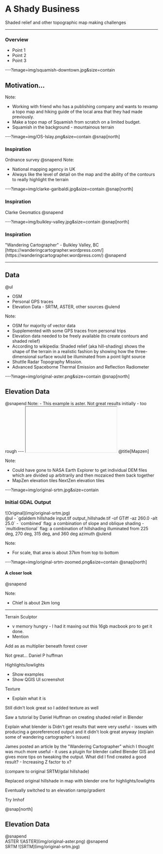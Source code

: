 # A Shady Business

Shaded relief and other topographic map making challenges

---

### Overview

- Point 1
- Point 2
- Point 3

---?image=img/squamish-downtown.jpg&size=contain
## Motivation...
Note:
 - Working with friend who has a publishing company and wants to revamp a topo map and hiking guide of the local area that they had made previously.
 - Make a topo map of Squamish from scratch on a limited budget.
 - Squamish in the background - mountainous terrain

---?image=img/OS-Islay.png&size=contain
@snap[north]
### Inspiration
Ordnance survey
@snapend
Note:
- National mapping agency in UK
- Always like the level of detail on the map and the ability of the contours to really highlight the terrain

---?image=img/clarke-garibaldi.jpg&size=contain
@snap[north]
<h3>Inspiration</h3>
Clarke Geomatics
@snapend

---?image=img/bulkley-valley.jpg&size=contain
@snap[north]
<h3>Inspiration</h3>
"Wandering Cartographer" - Bulkley Valley, BC
[https://wanderingcartographer.wordpress.com/](https://wanderingcartographer.wordpress.com/)
@snapend

---

## Data
@ul
- OSM
- Personal GPS traces
- Elevation Data - SRTM, ASTER, other sources
@ulend

Note:
- OSM for majority of vector data
- Supplemented with some GPS traces from personal trips
- Elevation data needed to be freely available (to create contours and shaded relief)
- According to wikipedia: Shaded relief (aka hill-shading) shows the shape of the terrain in a realistic fashion by showing how the three-dimensional surface would be illuminated from a point light source
- Shuttle Radar Topography Mission.
- Advanced Spaceborne Thermal Emission and Reflection Radiometer

---?image=img/original-aster.png&size=contain
@snap[north]
<h2 class="txt-white">Elevation Data</h2>
@snapend
Note:
- This example is aster. Not great results initially - too rough
---

<iframe onload="this.width=screen.width;this.height=screen.height;" data-src="https://mapzen.com/documentation/terrain-tiles/"></iframe>
@title[Mapzen]

Note:
- Could have gone to NASA Earth Explorer to get individual DEM files which are divided up arbitrarily and then mozaiced them back together
- MapZen elevation tiles NextZen elevation tiles

---?image=img/original-srtm.jpg&size=contain

### Initial GDAL Output
<div class="right">
![Original](img/original-srtm.jpg)
</div>
<div class="left">
@ul
- `gdaldem hillshade input.tif output_hillshade.tif -of GTiff -az 260.0 -alt 25.0`
- `combined` flag: a combination of slope and oblique shading
- `multidirectional` flag: a combination of hillshading illuminated from 225 deg, 270 deg, 315 deg, and 360 deg azimuth
@ulend
</div>

Note:
- For scale, that area is about 37km from top to bottom

---?image=img/original-srtm-zoomed.png&size=contain
@snap[north]
#### A closer look
@snapend

Note:
- Chief is about 2km long

---
Terrain Sculptor
- v memory hungry - I had it maxing out this 16gb macbook pro to get it done.
- Mention

Add as as multiplier beneath forest cover

Not great... Daniel P huffman

Highlights/lowlights
- Show examples
- Show QGIS UI screenshot

Texture
- Explain what it is

Still didn't look great so I added texture as well

Saw a tutorial by Daniel Huffman on creating shaded relief in Blender

Explain what blender is
Didn't get results that were very useful - issues with producing a georeferenced output and it didn't look great anyway (explain some of wandering cartographer's issues)

James posted an article by the "Wandering Cartographer" which I thought was much more useful - it uses a plugin for blender called Blender GIS and gives more tips on tweaking the output.
What did I find created a good result? - Increasing Z factor to x?

(compare to original SRTM/gdal hillshade)

Replaced original hillshade in map with blender one for highlights/lowlights

Eventually switched to an elevation ramp/gradient

Try Imhof



@snap[north]
<h2>Elevation Data</h2>
@snapend

<div class="left">
ASTER
![ASTER](img/original-aster.png)
@snapend
</div>

<div class="right">
SRTM
![SRTM](img/original-srtm.jpg)
</div>
